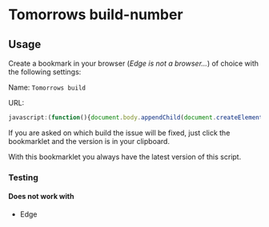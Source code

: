 # Tomorrows build-number

## Usage

Create a bookmark in your browser (_Edge is not a browser..._) of choice with the following settings:

Name: `Tomorrows build`

URL:

```javascript
javascript:(function(){document.body.appendChild(document.createElement('script')).src='https://raw.githack.com/tbandixen/TomorrowsBuildNumber/master/snippet.min.js';})();
```

If you are asked on which build the issue will be fixed, just click the bookmarklet and the version is in your clipboard.

With this bookmarklet you always have the latest version of this script.

### Testing

#### Does not work with

- Edge
